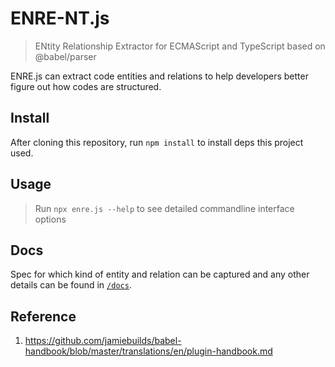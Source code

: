 # ENRE-NT.js

> ENtity Relationship Extractor for ECMAScript and TypeScript based on @babel/parser

ENRE.js can extract code entities and relations to help developers better figure out how codes are structured.

## Install

After cloning this repository, run `npm install` to install deps this project used.

## Usage

> Run `npx enre.js --help` to see detailed commandline
> interface options

## Docs

Spec for which kind of entity and relation can be captured and any other details can be found in
[`/docs`](docs/index.md).

## Reference

1. https://github.com/jamiebuilds/babel-handbook/blob/master/translations/en/plugin-handbook.md
